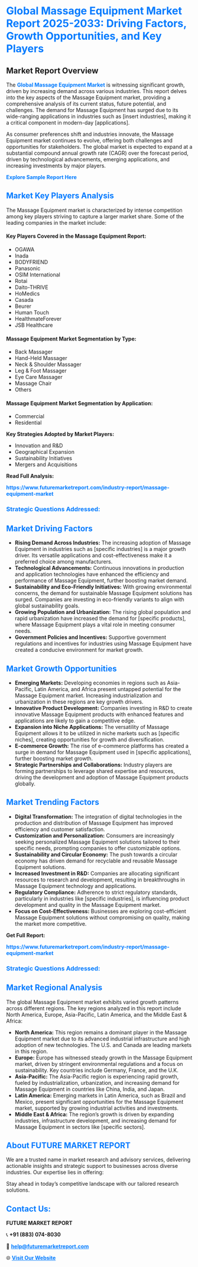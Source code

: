 <h1 style="color: #007BFF;">Global Massage Equipment Market Report 2025-2033: Driving Factors, Growth Opportunities, and Key Players</h1>

<section id="overview">
<h2>Market Report Overview</h2>
<p>The <a href="https://www.futuremarketreport.com/industry-report/massage-equipment-market" style="color: #007BFF; text-decoration: none;"><strong>Global Massage Equipment Market</strong></a> is witnessing significant growth, driven by increasing demand across various industries. This report delves into the key aspects of the Massage Equipment market, providing a comprehensive analysis of its current status, future potential, and challenges. The demand for Massage Equipment has surged due to its wide-ranging applications in industries such as [insert industries], making it a critical component in modern-day [applications].</p>
<p>As consumer preferences shift and industries innovate, the Massage Equipment market continues to evolve, offering both challenges and opportunities for stakeholders. The global market is expected to expand at a substantial compound annual growth rate (CAGR) over the forecast period, driven by technological advancements, emerging applications, and increasing investments by major players.</p>
</section>

<section id="overview">
<p><a href="https://www.futuremarketreport.com/request-sample/reportId=27135" style="color: #007BFF; text-decoration: none;"><strong>Explore Sample Report Here</strong></a></p>
</section>

<section id="key-players">
<h2 style="color: #007BFF;">Market Key Players Analysis</h2>
<p>The Massage Equipment market is characterized by intense competition among key players striving to capture a larger market share. Some of the leading companies in the market include:</p>
<h4>Key Players Covered in the Massage Equipment Report:</h4>
<ul><li>OGAWA</li><li>Inada</li><li>BODYFRIEND</li><li>Panasonic</li><li>OSIM International</li><li>Rotai</li><li>Daito-THRIVE</li><li>HoMedics</li><li>Casada</li><li>Beurer</li><li>Human Touch</li><li>HealthmateForever</li><li>JSB Healthcare</li></ul>
<h4>Massage Equipment Market Segmentation by Type:</h4>
<ul><li>Back Massager</li><li>Hand-Held Massager</li><li>Neck &amp; Shoulder Massager</li><li>Leg &amp; Foot Massager</li><li>Eye Care Massager</li><li>Massage Chair</li><li>Others</li></ul>

<h4>Massage Equipment Market Segmentation by Application:</h4>
<ul><li>Commercial</li><li>Residential</li></ul>
<p><strong>Key Strategies Adopted by Market Players:</strong></p>
<ul>
<li>Innovation and R&D</li>
<li>Geographical Expansion</li>
<li>Sustainability Initiatives</li>
<li>Mergers and Acquisitions</li>
</ul>
</section>

<section>
<p><strong>Read Full Analysis: </strong></p><a href="https://www.futuremarketreport.com/industry-report/massage-equipment-market" style="color: #007BFF; text-decoration: none;"><strong>https://www.futuremarketreport.com/industry-report/massage-equipment-market</strong></a>
<h3 style="color: #007BFF;">Strategic Questions Addressed:</h3>
</section>

<section id="driving-factors">
<h2 style="color: #007BFF;">Market Driving Factors</h2>
<ul>
<li><strong>Rising Demand Across Industries:</strong> The increasing adoption of Massage Equipment in industries such as [specific industries] is a major growth driver. Its versatile applications and cost-effectiveness make it a preferred choice among manufacturers.</li>
<li><strong>Technological Advancements:</strong> Continuous innovations in production and application technologies have enhanced the efficiency and performance of Massage Equipment, further boosting market demand.</li>
<li><strong>Sustainability and Eco-Friendly Initiatives:</strong> With growing environmental concerns, the demand for sustainable Massage Equipment solutions has surged. Companies are investing in eco-friendly variants to align with global sustainability goals.</li>
<li><strong>Growing Population and Urbanization:</strong> The rising global population and rapid urbanization have increased the demand for [specific products], where Massage Equipment plays a vital role in meeting consumer needs.</li>
<li><strong>Government Policies and Incentives:</strong> Supportive government regulations and incentives for industries using Massage Equipment have created a conducive environment for market growth.</li>
</ul>
</section>

<section id="growth-opportunities">
<h2 style="color: #007BFF;">Market Growth Opportunities</h2>
<ul>
<li><strong>Emerging Markets:</strong> Developing economies in regions such as Asia-Pacific, Latin America, and Africa present untapped potential for the Massage Equipment market. Increasing industrialization and urbanization in these regions are key growth drivers.</li>
<li><strong>Innovative Product Development:</strong> Companies investing in R&D to create innovative Massage Equipment products with enhanced features and applications are likely to gain a competitive edge.</li>
<li><strong>Expansion into Niche Applications:</strong> The versatility of Massage Equipment allows it to be utilized in niche markets such as [specific niches], creating opportunities for growth and diversification.</li>
<li><strong>E-commerce Growth:</strong> The rise of e-commerce platforms has created a surge in demand for Massage Equipment used in [specific applications], further boosting market growth.</li>
<li><strong>Strategic Partnerships and Collaborations:</strong> Industry players are forming partnerships to leverage shared expertise and resources, driving the development and adoption of Massage Equipment products globally.</li>
</ul>
</section>

<section id="trending-factors">
<h2 style="color: #007BFF;">Market Trending Factors</h2>
<ul>
<li><strong>Digital Transformation:</strong> The integration of digital technologies in the production and distribution of Massage Equipment has improved efficiency and customer satisfaction.</li>
<li><strong>Customization and Personalization:</strong> Consumers are increasingly seeking personalized Massage Equipment solutions tailored to their specific needs, prompting companies to offer customizable options.</li>
<li><strong>Sustainability and Circular Economy:</strong> The push towards a circular economy has driven demand for recyclable and reusable Massage Equipment solutions.</li>
<li><strong>Increased Investment in R&D:</strong> Companies are allocating significant resources to research and development, resulting in breakthroughs in Massage Equipment technology and applications.</li>
<li><strong>Regulatory Compliance:</strong> Adherence to strict regulatory standards, particularly in industries like [specific industries], is influencing product development and quality in the Massage Equipment market.</li>
<li><strong>Focus on Cost-Effectiveness:</strong> Businesses are exploring cost-efficient Massage Equipment solutions without compromising on quality, making the market more competitive.</li>
</ul>
</section>

<section>
<p><strong>Get Full Report: </strong></p><a href="https://www.futuremarketreport.com/industry-report/massage-equipment-market" style="color: #007BFF; text-decoration: none;"><strong>https://www.futuremarketreport.com/industry-report/massage-equipment-market</strong></a>
<h3 style="color: #007BFF;">Strategic Questions Addressed:</h3>
</section>


<section id="regional-analysis">
<h2 style="color: #007BFF;">Market Regional Analysis</h2>
<p>The global Massage Equipment market exhibits varied growth patterns across different regions. The key regions analyzed in this report include North America, Europe, Asia-Pacific, Latin America, and the Middle East & Africa:</p>
<ul>
<li><strong>North America:</strong> This region remains a dominant player in the Massage Equipment market due to its advanced industrial infrastructure and high adoption of new technologies. The U.S. and Canada are leading markets in this region.</li>
<li><strong>Europe:</strong> Europe has witnessed steady growth in the Massage Equipment market, driven by stringent environmental regulations and a focus on sustainability. Key countries include Germany, France, and the U.K.</li>
<li><strong>Asia-Pacific:</strong> The Asia-Pacific region is experiencing rapid growth, fueled by industrialization, urbanization, and increasing demand for Massage Equipment in countries like China, India, and Japan.</li>
<li><strong>Latin America:</strong> Emerging markets in Latin America, such as Brazil and Mexico, present significant opportunities for the Massage Equipment market, supported by growing industrial activities and investments.</li>
<li><strong>Middle East & Africa:</strong> The region’s growth is driven by expanding industries, infrastructure development, and increasing demand for Massage Equipment in sectors like [specific sectors].</li>
</ul>
</section>

<footer>
<h2 style="color: #007BFF;">About FUTURE MARKET REPORT</h2>
<p>We are a trusted name in market research and advisory services, delivering actionable insights and strategic support to businesses across diverse industries. Our expertise lies in offering:</p>

<p>Stay ahead in today’s competitive landscape with our tailored research solutions.</p>

<h2 style="color: #007BFF;">Contact Us:</h2>
<p><strong>FUTURE MARKET REPORT</strong></p>
<p>📞 <strong>+91 (883) 074-8030</strong></p>
<p>📧 <strong><a href="mailto:help@futuremarketreport.com" style="color: #007BFF;">help@futuremarketreport.com</a></strong></p>
<p>🌐 <strong><a href="https://www.futuremarketreport.com/" style="color: #007BFF;">Visit Our Website</a></strong></p>
</footer>